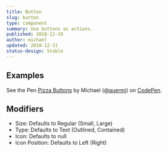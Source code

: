```yaml
---
title: Button
slug: button
type: component
summary: Use buttons as actions.
published: 2018-12-19
author: michael
updated: 2018-12-31
status-design: Stable
---
```


##  Examples
<p data-height="960" data-theme-id="light" data-slug-hash="NBoxdL" data-default-tab="result" data-user="auermi" data-pen-title="Pizza Buttons" class="codepen">See the Pen <a href="https://codepen.io/auermi/pen/NBoxdL/">Pizza Buttons</a> by Michael (<a href="https://codepen.io/auermi">@auermi</a>) on <a href="https://codepen.io">CodePen</a>.</p>
<script async src="https://static.codepen.io/assets/embed/ei.js"></script>

## Modifiers
* Size: Defaults to Regular (Small, Large)
* Type: Defaults to Text (Outlined, Contained)
* Icon: Defaults to null
* Icon Position: Defaults to Left (Right)